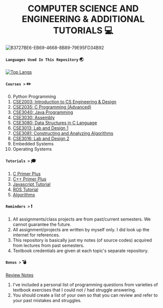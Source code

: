 ### <h1 align="center"> COMPUTER SCIENCE AND ENGINEERING & ADDITIONAL TUTORIALS :computer:

![B3727BE6-EB69-4668-8B89-79E95FD34B92](https://user-images.githubusercontent.com/73013239/105247750-a547fa80-5bb8-11eb-8fc1-5dd52444385d.GIF)

#### **`Languages Used In This Repository`** 🌏
[![Top Langs](https://github-readme-stats.vercel.app/api/top-langs/?username=yoonBot&show_icons=true&theme=tokyonight)](https://github.com/yoonBot/Computer-Science-and-Engineering/github-readme-stats)

#### **`Courses >`** :pencil2:

 0. Python Programming
 1. [CSE2003: Introduction to CS Engineering & Design](https://github.com/yoonBot/Computer-Science-and-Engineering/tree/main/CSE2003:%20Intro%20to%20Engineering%20&%20Design)
 2. [CSE2035: C Programming (Advanced)](https://github.com/yoonBot/Computer-Science-and-Engineering/tree/main/CSE2035:%20Advanced%20C%20Programming)
 3. [CSE3040: Java Programming](https://github.com/yoonBot/Computer-Science-and-Engineering/tree/main/CSE3040:%20Java%20Programming)
 4. [CSE3030: Assembly](https://github.com/yoonBot/Computer-Science-and-Engineering/tree/main/CSE3030:%20Assembly%20Programming)
 5. [CSE3080: Data Structures in C Language](https://github.com/yoonBot/Computer-Science-and-Engineering/tree/main/CSE3080:%20Data%20Structures)
 6. [CSE3013: Lab and Design 1](https://github.com/yoonBot/Computer-Science-and-Engineering/tree/main/CSE3013:%20CSE%20Lab%20and%20Design%201)
 7. [CSE3081: Constructing and Analyzing Algorithms](https://github.com/yoonBot/Computer-Science-and-Engineering/tree/main/CSE3081:%20Foundations%20of%20Algorithms)
 8. [CSE3016: Lab and Design 2](https://github.com/yoonBot/Computer-Science-and-Engineering/tree/main/CSE3016:%20CSE%20Lab%20and%20Design%202)
 9. Embedded Systems
 10. Operating Systems

#### **`Tutorials >`** :mortar_board:

 1. [C Primer Plus](https://github.com/yoonBot/Computer-Science-and-Engineering/tree/main/C%20Primer%20Plus)
 2. [C++ Primer Plus](https://github.com/yoonBot/Computer-Science-and-Engineering/tree/main/C%2B%2B%20Primer%20Plus)
 3. [Javascript Tutorial](https://github.com/yoonBot/Computer-Science-and-Engineering/tree/main/JavaScript%20-%20The%20Definitive%20Guide)
 4. [ROS Tutorial](https://github.com/yoonBot/Computer-Science-and-Engineering/tree/main/Robot%20OS%20(ROS))
 5. [Algorithms](https://github.com/yoonBot/Computer-Science-and-Engineering/tree/main/Introduction%20to%20Algorithms)
 
#### **`Reminders >`** :exclamation:

 1. All assignments/class projects are from past/current semesters. We cannot guarantee the future.
 2. All assignment/projects are written by myself only. I did look up the internet for references.
 3. This repository is basically just my notes (of source codes) acquired from lectures from past semesters.
 4. Textbook credentials are given at each topic's separate repository.
 
#### **`Bonus >`** :bomb:
 
 [Review Notes](https://github.com/yoonBot/Computer-Science-and-Engineering/blob/main/correctionNotes.md)
 1. I've included a personal list of programming questions from varieties of textbook exercises that I could not / had struggle answering.
 2. You should create a list of your own so that you can review and refer to your past mistakes and struggles.
 
